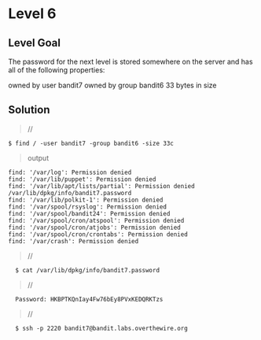 <h1>Level 6</h1>

<h2>Level Goal</h2>
The password for the next level is stored somewhere on the server and has all of the following properties:

owned by user bandit7
owned by group bandit6
33 bytes in size

<h2>Solution</h2>

>//

    $ find / -user bandit7 -group bandit6 -size 33c

>output

    find: '/var/log': Permission denied
    find: '/var/lib/puppet': Permission denied
    find: '/var/lib/apt/lists/partial': Permission denied
    /var/lib/dpkg/info/bandit7.password
    find: '/var/lib/polkit-1': Permission denied
    find: '/var/spool/rsyslog': Permission denied
    find: '/var/spool/bandit24': Permission denied
    find: '/var/spool/cron/atspool': Permission denied
    find: '/var/spool/cron/atjobs': Permission denied
    find: '/var/spool/cron/crontabs': Permission denied
    find: '/var/crash': Permission denied

>//

      $ cat /var/lib/dpkg/info/bandit7.password

>//

      Password: HKBPTKQnIay4Fw76bEy8PVxKEDQRKTzs

>//

      $ ssh -p 2220 bandit7@bandit.labs.overthewire.org
